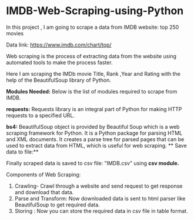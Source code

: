 # IMDB-Web-Scraping-using-Python

In this project , I am going to scrape a data from IMDB website: top 250 movies

Data link: https://www.imdb.com/chart/top/

Web scraping is the process of extracting data from the website using automated tools to make the process faster.

Here I am scraping the IMDb movie Title, Rank ,Year and Rating with the help of the BeautifulSoup library of Python.

**Modules Needed:**
Below is the list of modules required to scrape from IMDB.

**requests:** Requests library is an integral part of Python for making HTTP requests to a specified URL. 

**bs4:** BeautifulSoup object is provided by Beautiful Soup which is a web scraping framework for Python. It is a Python package for parsing HTML and XML documents. It creates a parse tree for parsed pages that can be used to extract data from HTML, which is useful for web scraping.
**
Save data to file:**

Finally scraped data is saved to csv file: "IMDB.csv" using **csv module.**


Components of Web Scraping:
1. Crawling- Crawl through a website and send request to get response and download that data.
2. Parse and Transform: Now downloaded data is sent to html parser like BeautifulSoup to get required data.
3. Storing : Now you can store the required data in csv file in table format.
